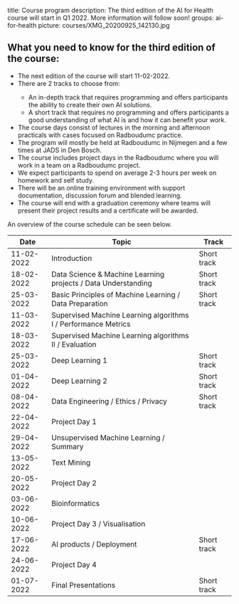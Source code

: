 title: Course program
description: The third edition of the AI for Health course will start in Q1 2022. More information will follow soon!
groups: ai-for-health
picture: courses/XMG_20200925_142130.jpg

## What you need to know for the third edition of the course:

<ul>
<li>The next edition of the course will start 11-02-2022.</li>
<li>There are 2 tracks to choose from: </li>
<ul>
  <li> An in-depth track that requires programming and offers participants the ability to create their own AI solutions.</li>
  <li> A short track that requires no programming and offers participants a good understanding of what AI is and how it can benefit your work.</li>
</ul>
<li>The course days consist of lectures in the morning and afternoon practicals with cases focused on Radboudumc practice.</li>
<li>The program will mostly be held at Radboudumc in Nijmegen and a few times at JADS in Den Bosch.</li>
<li>The course includes project days in the Radboudumc where you will work in a team on a Radboudumc project.</li>
<li>We expect participants to spend on average 2-3 hours per week on homework and self study.</li>
<li>There will be an online training environment with support documentation, discussion forum and blended learning.</li>
<li>The course will end with a graduation ceremony where teams will present their project results and a certificate will be awarded.</li>
</ul>

<!---

- The course will be held on 18 Fridays, with different topics per day, starting in Q1 2022.
- The course days consist of lectures in the morning and afternoon practicals with cases focused on Radboudumc practice.
- The program for the 18 Fridays will mostly be held at Radboudumc in Nijmegen and a few times at JADS in Den Bosch.
- The course includes 4 project days in the Radboudumc where you will work in a team on a Radboudumc project.
- We expect participants to spend on average 2-3 hours per week on homework and self study.
- There will be an online training environment with support documentation, discussion forum and blended learning.
- The course will end with a graduation ceremony where teams will present their project results and a certificate will be awarded.
-->

An overview of the course schedule can be seen below.

| Date  |  Topic  | Track |
| ----- | ------- | ------|
| 11-02-2022 | Introduction | Short track |
| 18-02-2022 | Data Science & Machine Learning projects / Data Understanding | Short track |
| 25-03-2022 | Basic Principles of Machine Learning / Data Preparation | Short track |
| 11-03-2022 | Supervised Machine Learning algorithms I / Performance Metrics | |
| 18-03-2022 | Supervised Machine Learning algorithms II / Evaluation | |
| 25-03-2022 | Deep Learning 1 | Short track |
| 01-04-2022 | Deep Learning 2 | Short track |
| 08-04-2022 | Data Engineering / Ethics / Privacy | Short track |
| 22-04-2022 | Project Day 1 | |
| 29-04-2022 | Unsupervised Machine Learning / Summary | |
| 13-05-2022 | Text Mining | |
| 20-05-2022 | Project Day 2 | |
| 03-06-2022 | Bioinformatics | |
| 10-06-2022 | Project Day 3 / Visualisation | |
| 17-06-2022 | AI products / Deployment | Short track |
| 24-06-2022 | Project Day 4 | |
| 01-07-2022 | Final Presentations | Short track |

